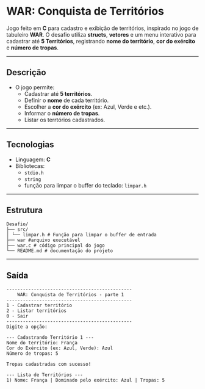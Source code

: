 # WAR: Conquista de Territórios
Jogo feito em **C** para cadastro e exibição de territórios, inspirado no jogo de tabuleiro **WAR**.
O desafio utiliza **structs**, **vetores** e um menu interativo para cadastrar até **5 Territórios**, registrando **nome do território**, **cor do exército** e **número de tropas**.

---

## Descrição
- O jogo permite:
    - Cadastrar até **5 territórios**.
    - Definir o **nome** de cada território.
    - Escolher a **cor do exército** (ex: Azul, Verde e etc.).
    - Informar o **número de tropas**.
    - Listar os terrtórios cadastrados.

---

## Tecnologias
- Linguagem: **C**
- Bibliotecas:
    - `stdio.h`
    - `string`
    - função para limpar o buffer do teclado: `limpar.h`

---
## Estrutura
```plaintext
Desafio/
├── src/
│ └── limpar.h # Função para limpar o buffer de entrada
├── war #arquivo executável
├── war.c # código principal do jogo
└── README.md # documentação do projeto
```
---
## Saída
```plaintext
----------------------------------------------
    WAR: Conquista de Territórios - parte 1
----------------------------------------------
1 - Cadastrar território
2 - Listar territórios
0 - Sair
----------------------------------------------
Digite a opção:

--- Cadastrando Território 1 ---
Nome do território: França
Cor do Exército (ex: Azul, Verde): Azul
Número de tropas: 5

Tropas cadastradas com sucesso!

--- Lista de Territórios ---
1) Nome: França | Dominado pelo exército: Azul | Tropas: 5
```